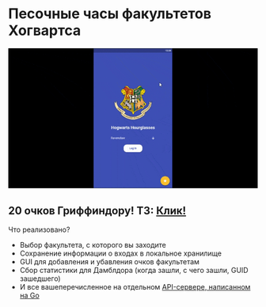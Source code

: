 # Песочные часы факультетов Хогвартса
<img src="/helpers/app.gif"/>
<br>
<h2>20 очков Гриффиндору! ТЗ: <a href="https://github.com/kirillvikhlyaev/hogwarts_hourglasses/blob/main/helpers/testovoe_zadanie_Flutter_Fakultetskie_chasy_Khogvards.pdf">Клик!</a></h2>
<p>Что реализовано?</p>
<ul>
 <li>Выбор факультета, с которого вы заходите</li>
 <li>Сохранение информации о входах в локальное хранилище</li>
 <li>GUI для добавления и убавления очков факультетам</li>
 <li>Сбор статистики для Дамблдора (когда зашли, с чего зашли, GUID зашедшего)</li>
 <li>И все вашеперечисленное на отдельном <a href="https://github.com/kirillvikhlyaev/GoServerExample">API-сервере, написанном на Go</a></li>
</ul>
